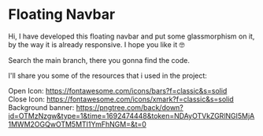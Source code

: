 # Floating Navbar
Hi, I have developed this floating navbar and put some glassmorphism on it, by the way it is already responsive. I hope you like it 🤓

Search the main branch, there you gonna find the code.

I'll share you some of the resources that i used in the project:

Open Icon: https://fontawesome.com/icons/bars?f=classic&s=solid <br>
Close Icon: https://fontawesome.com/icons/xmark?f=classic&s=solid <br>
Background banner: https://pngtree.com/back/down?id=OTMzNzgw&type=1&time=1692474448&token=NDAyOTVkZGRlNGI5MjA1MWM2OGQwOTM5MTI1YmFhNGM=&t=0
